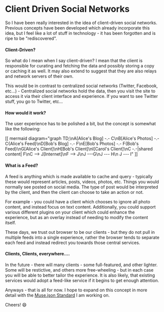 # Client Driven Social Networks

So I have been really interested in the idea of client-driven social networks. Previous concepts have been developed which already incorporate this idea, but I feel like a lot of stuff in technology - it has been forgotten and is ripe to be "rediscovered".

#### Client-Driven?

So what do I mean when I say client-driven? I mean that the client is responsible for curating and fetching the data and possibly storing a copy or caching it as well. It may also extend to suggest that they are also relays and network servers of their own.

This would be in contrast to centralized social networks (Twitter, Facebook, etc...) - Centralized social networks hold the data, then you visit the site to access it via their client interface and experience. If you want to see Twitter stuff, you go to Twitter, etc...


#### How would it work?

The user experience has to be polished  a bit, but the concept is somewhat like the following:

[[ mermaid diagram="graph TD;\nA[Alice's Blog] -.- C\nB[Alice's Photos] -.- C{Alice's Feed}\nD[Bob's Blog] -.- F\nE[Bob's Photos] -.- F{Bob's Feed}\nG[Alice's Client]\nH[Bob's Client]\nI[Carol's Client]\nC -.-|shared content| F\nC --> J[Internet]\nF --> J\nJ ---G\nJ --- H\n J --- I" ]]

#### What is a Feed?

A feed is anything which is made available to cache and query - typically these would represent articles, posts, videos, photos, etc. Things you would normally see posted on social media. The type of post would be interpreted by the client, and then the client can choose to take an action or not.

For example - you could have a client which chooses to ignore all photo content, and instead focus on text content. Additionally, you could support various different plugins on your client which could enhance the experience, but as an overlay instead of needing to modify the content itself.

These days, we trust out browser to be our clients - but they do not pull in multiple feeds into a single experience, rather the browser tends to separate each feed and instead redirect you towards those central services.
#### Clients, Clients, everywhere....
In the future - there will many clients - some full-featured, and other lighter. Some will be restictive, and others more free-wheeling - but in each case you will be able to better tailor the experience. It is also likely, that existing services would adopt a feed-like service if it begins to get enough attention.

Anyways - that is all for now. I hope to expand on this concept in more detail with the [Muse.json Standard](/embed/posts/20210103T211300_MusejsonFormatConcept.md) I am working on.

Cheers! :smile:
